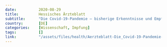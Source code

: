 ```yaml
---
date:          2020-08-29
title:         Hessisches Ärzteblatt
subtitle:      "Die Covid-19-Pandemie – bisherige Erkenntnisse und Empfehlungen für das weitere Vorgehen"
country:       [DE]
categories:    [Wissenschaft, Impfung]
tags:          []
link:          "/assets/files/health/Aerzteblatt-Die_Covid-19-Pandemie-bisherige_Erkenntnisse.pdf"
---
```

<object data="{{ page.link }}" style='height:calc(100vh - 400px); width: 100%' type='application/pdf'></object>
